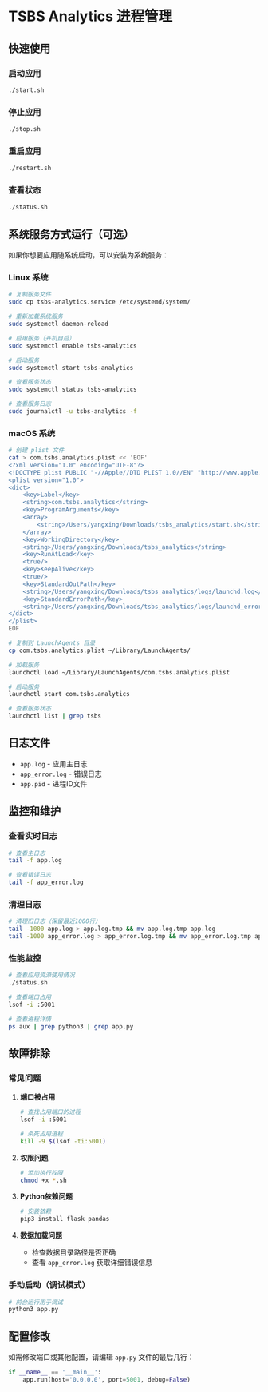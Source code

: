 # TSBS Analytics 进程管理

## 快速使用

### 启动应用
```bash
./start.sh
```

### 停止应用
```bash
./stop.sh
```

### 重启应用
```bash
./restart.sh
```

### 查看状态
```bash
./status.sh
```

## 系统服务方式运行（可选）

如果你想要应用随系统启动，可以安装为系统服务：

### Linux 系统
```bash
# 复制服务文件
sudo cp tsbs-analytics.service /etc/systemd/system/

# 重新加载系统服务
sudo systemctl daemon-reload

# 启用服务（开机自启）
sudo systemctl enable tsbs-analytics

# 启动服务
sudo systemctl start tsbs-analytics

# 查看服务状态
sudo systemctl status tsbs-analytics

# 查看服务日志
sudo journalctl -u tsbs-analytics -f
```

### macOS 系统
```bash
# 创建 plist 文件
cat > com.tsbs.analytics.plist << 'EOF'
<?xml version="1.0" encoding="UTF-8"?>
<!DOCTYPE plist PUBLIC "-//Apple//DTD PLIST 1.0//EN" "http://www.apple.com/DTDs/PropertyList-1.0.dtd">
<plist version="1.0">
<dict>
    <key>Label</key>
    <string>com.tsbs.analytics</string>
    <key>ProgramArguments</key>
    <array>
        <string>/Users/yangxing/Downloads/tsbs_analytics/start.sh</string>
    </array>
    <key>WorkingDirectory</key>
    <string>/Users/yangxing/Downloads/tsbs_analytics</string>
    <key>RunAtLoad</key>
    <true/>
    <key>KeepAlive</key>
    <true/>
    <key>StandardOutPath</key>
    <string>/Users/yangxing/Downloads/tsbs_analytics/logs/launchd.log</string>
    <key>StandardErrorPath</key>
    <string>/Users/yangxing/Downloads/tsbs_analytics/logs/launchd_error.log</string>
</dict>
</plist>
EOF

# 复制到 LaunchAgents 目录
cp com.tsbs.analytics.plist ~/Library/LaunchAgents/

# 加载服务
launchctl load ~/Library/LaunchAgents/com.tsbs.analytics.plist

# 启动服务
launchctl start com.tsbs.analytics

# 查看服务状态
launchctl list | grep tsbs
```

## 日志文件

- `app.log` - 应用主日志
- `app_error.log` - 错误日志
- `app.pid` - 进程ID文件

## 监控和维护

### 查看实时日志
```bash
# 查看主日志
tail -f app.log

# 查看错误日志
tail -f app_error.log
```

### 清理日志
```bash
# 清理旧日志（保留最近1000行）
tail -1000 app.log > app.log.tmp && mv app.log.tmp app.log
tail -1000 app_error.log > app_error.log.tmp && mv app_error.log.tmp app_error.log
```

### 性能监控
```bash
# 查看应用资源使用情况
./status.sh

# 查看端口占用
lsof -i :5001

# 查看进程详情
ps aux | grep python3 | grep app.py
```

## 故障排除

### 常见问题

1. **端口被占用**
   ```bash
   # 查找占用端口的进程
   lsof -i :5001
   
   # 杀死占用进程
   kill -9 $(lsof -ti:5001)
   ```

2. **权限问题**
   ```bash
   # 添加执行权限
   chmod +x *.sh
   ```

3. **Python依赖问题**
   ```bash
   # 安装依赖
   pip3 install flask pandas
   ```

4. **数据加载问题**
   - 检查数据目录路径是否正确
   - 查看 `app_error.log` 获取详细错误信息

### 手动启动（调试模式）
```bash
# 前台运行用于调试
python3 app.py
```

## 配置修改

如需修改端口或其他配置，请编辑 `app.py` 文件的最后几行：

```python
if __name__ == '__main__':
    app.run(host='0.0.0.0', port=5001, debug=False)
```
